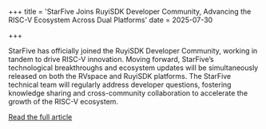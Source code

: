 +++
title = 'StarFive Joins RuyiSDK Developer Community, Advancing the RISC-V Ecosystem Across Dual Platforms'
date = 2025-07-30

+++

StarFive has officially joined the RuyiSDK Developer Community, working in tandem to drive RISC-V innovation. Moving forward, StarFive’s technological breakthroughs and ecosystem updates will be simultaneously released on both the RVspace and RuyiSDK platforms. The StarFive technical team will regularly address developer questions, fostering knowledge sharing and cross-community collaboration to accelerate the growth of the RISC-V ecosystem.

[Read the full article](https://mp.weixin.qq.com/s/Cx0L9fgw-Z-woBz-7gGeSA)









